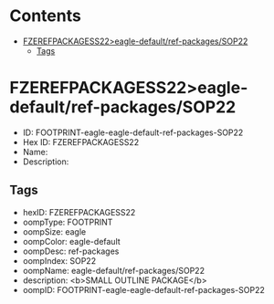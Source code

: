



Contents
========

* [FZEREFPACKAGESS22>eagle-default/ref-packages/SOP22](#fzerefpackagess22eagle-defaultref-packagessop22)
	* [Tags](#tags)

# FZEREFPACKAGESS22>eagle-default/ref-packages/SOP22

- ID: FOOTPRINT-eagle-eagle-default-ref-packages-SOP22
- Hex ID: FZEREFPACKAGESS22
- Name: 
- Description: 

## Tags

- hexID: FZEREFPACKAGESS22
- oompType: FOOTPRINT
- oompSize: eagle
- oompColor: eagle-default
- oompDesc: ref-packages
- oompIndex: SOP22
- oompName: eagle-default/ref-packages/SOP22
- description: &lt;b&gt;SMALL OUTLINE PACKAGE&lt;/b&gt;
- oompID: FOOTPRINT-eagle-eagle-default-ref-packages-SOP22
